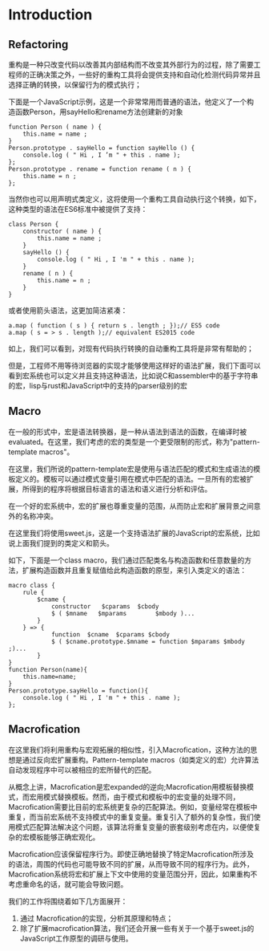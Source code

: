 # Introduction
## Refactoring
重构是一种只改变代码以改善其内部结构而不改变其外部行为的过程，除了需要工程师的正确决策之外，一些好的重构工具将会提供支持和自动化检测代码异常并且选择正确的转换，以保留行为的模式执行；

下面是一个JavaScript示例，这是一个非常常用而普通的语法，他定义了一个构造函数Person，用sayHello和rename方法创建新的对象

```
function Person ( name ) {
	this.name = name ;
}
Person.prototype . sayHello = function sayHello () {
	console.log ( " Hi , I ’m " + this . name );
};
Person.prototype . rename = function rename ( n ) {
	this.name = n ;
};
```

当然你也可以用声明式类定义，这将使用一个重构工具自动执行这个转换，如下，这种类型的语法在ES6标准中被提供了支持：

```
class Person {
	constructor ( name ) {
		this.name = name ;
	}
	sayHello () {
		console.log ( " Hi , I 'm " + this . name );
	}
	rename ( n ) {
		this.name = n ;
	}
}
```

或者使用箭头语法，这更加简洁紧凑：

```
a.map ( function ( s ) { return s . length ; });// ES5 code
a.map ( s = > s . length );// equivalent ES2015 code
```

如上，我们可以看到，对现有代码执行转换的自动重构工具将是非常有帮助的；

但是，工程师不用等待浏览器的实现才能够使用这样好的语法扩展，我们下面可以看到宏系统也可以定义并且支持这种语法，比如说C和assembler中的基于字符串的宏，lisp与rust和JavaScript中的支持的parser级别的宏


## Macro
在一般的形式中，宏是语法转换器，是一种从语法到语法的函数，在编译时被evaluated。在这里，我们考虑的宏的类型是一个更受限制的形式，称为"pattern-template macros"。

在这里，我们所说的pattern-template宏是使用与语法匹配的模式和生成语法的模板定义的。模板可以通过模式变量引用在模式中匹配的语法。一旦所有的宏被扩展，所得到的程序将根据目标语言的语法和语义进行分析和评估。

在一个好的宏系统中，宏的扩展也尊重变量的范围，从而防止宏和扩展背景之间意外的名称冲突。

在这里我们将使用sweet.js，这是一个支持语法扩展的JavaScript的宏系统，比如说上面我们提到的类定义和箭头。

如下，下面是一个class macro，我们通过匹配类名与构造函数和任意数量的方法，扩展构造函数并且重复赋值给此构造函数的原型，来引入类定义的语法：

```
macro class {
	rule {
		$cname {
			constructor   $cparams 	$cbody
			$ ( $mname   $mparams        $mbody )...
		}
	} => {
			function  $cname  $cparams $cbody
			$ ( $cname.prototype.$mname = function $mparams $mbody ;)...
		}
}
function Person(name){
	this.name=name;
} 
Person.prototype.sayHello = function(){
	console.log ( " Hi , I 'm " + this . name );
};
```

## Macrofication
在这里我们将利用重构与宏观拓展的相似性，引入Macrofication，这种方法的思想是通过反向宏扩展重构。Pattern-template macros（如类定义的宏）允许算法自动发现程序中可以被相应的宏所替代的匹配。

从概念上讲，Macrofication是宏expanded的逆向;Macrofication用模板替换模式，而宏用模式替换模板。然而，由于模式和模板中的宏变量的处理不同，Macrofication需要比目前的宏系统更复杂的匹配算法。例如，变量经常在模板中重复，而当前宏系统不支持模式中的重复变量。重复引入了额外的复杂性，我们使用模式匹配算法解决这个问题，该算法将重复变量的嵌套级别考虑在内，以便使复杂的宏模板能够正确宏观化。

Macrofication应该保留程序行为。即使正确地替换了特定Macrofication所涉及的语法，周围的代码也可能导致不同的扩展，从而导致不同的程序行为。此外，Macrofication系统将宏和扩展上下文中使用的变量范围分开，因此，如果重构不考虑重命名的话，就可能会导致问题。

我们的工作将围绕着如下几方面展开：
1. 通过 Macrofication的实现，分析其原理和特点；
2. 除了扩展macrofication算法，我们还会开展一些有关于一个基于sweet.js的JavaScript工作原型的调研与使用。